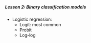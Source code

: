 ##### Lesson 2: Binary classification models
- Logistic regression: 
    - Logit: most common
    - Probit
    - Log-log